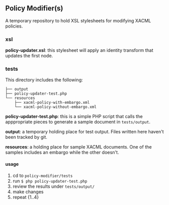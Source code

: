 ## Policy Modifier(s) ##

A temporary repository to hold XSL stylesheets for modifying XACML policies.

### xsl ###
**policy-updater.xsl**: this stylesheet will apply an identity transform that updates the first _<Rule>_ node.

### tests ###
This directory includes the following:
```
├── output
├── policy-updater-test.php
└── resources
    ├── xacml-policy-with-embargo.xml
    └── xacml-policy-without-embargo.xml
```

**policy-updater-test.php**: this is a simple PHP script that calls the apppropriate pieces to generate a sample document in `tests/output`.

**output**: a temporary holding place for test output. Files written here haven't been tracked by git.

**resources**: a holding place for sample XACML documents. One of the samples includes an embargo while the other doesn't.

#### usage ####
1. cd to `policy-modifier/tests`
2. run `$ php policy-updater-test.php`
3. review the results under `tests/output/`
4. make changes
5. repeat {1..4}

